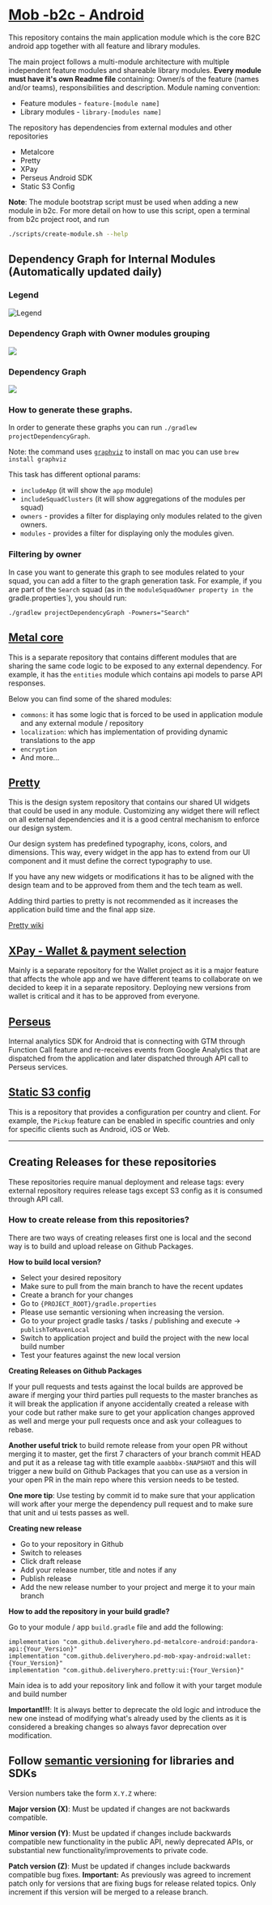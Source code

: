 # [Mob -b2c - Android](https://github.com/deliveryhero/pd-mob-b2c-android)

This repository contains the main application module which is the core B2C android app together with all feature and library modules.

The main project follows a multi-module architecture with multiple independent feature modules and shareable library modules.
**Every module must have it's own Readme file** containing: Owner/s of the feature (names and/or teams), responsibilities and description.
Module naming convention:
* Feature modules - `feature-[module name]`
* Library modules - `library-[modules name]`

The repository has dependencies from external modules and other repositories

* Metalcore
* Pretty
* XPay
* Perseus Android SDK
* Static S3 Config

**Note**: The module bootstrap script must be used when adding a new module in b2c. For more detail on how to use this script, open a terminal from b2c project root, and run
```sh
./scripts/create-module.sh --help
```

## Dependency Graph for Internal Modules (Automatically updated daily)

### Legend
![Legend](https://github.com/deliveryhero/pd-mob-b2c-android/blob/development/gradle/dependency-graph/legend.dot.png)

### Dependency Graph with Owner modules grouping
[![](https://github.com/deliveryhero/pd-mob-b2c-android/blob/development/gradle/dependency-graph/projectSquadCluster.dot.png)](https://github.com/deliveryhero/pd-mob-b2c-android/blob/development/gradle/dependency-graph/projectSquadCluster.dot.png)

### Dependency Graph
[![](https://github.com/deliveryhero/pd-mob-b2c-android/blob/development/gradle/dependency-graph/project.dot.png)](https://github.com/deliveryhero/pd-mob-b2c-android/blob/development/gradle/dependency-graph/project.dot.png)

### How to generate these graphs.
In order to generate these graphs you can run `./gradlew projectDependencyGraph`.

Note: the command uses [`graphviz`](http://www.graphviz.org/) to install on mac you can use `brew install graphviz`

This task has different optional params:
- `includeApp` (it will show the `app` module)
- `includeSquadClusters` (it will show aggregations of the modules per squad)
- `owners` - provides a filter for displaying only modules related to the given owners.
- `modules` - provides a filter for displaying only the modules given.

### Filtering by owner
In case you want to generate this graph to see modules related to your squad, you can add a filter to the graph generation task. For example, if you are part of the `Search` squad (as in the `moduleSquadOwner property in the `gradle.properties`), you should run:

```
./gradlew projectDependencyGraph -Powners="Search"
```

## [Metal core](https://github.com/deliveryhero/pd-metalcore-android)

This is a separate repository that contains different modules that are sharing the same code logic to be exposed to any external dependency. For example, it has the `entities` module which contains api models to parse API responses.

Below you can find some of the shared modules:

* `commons`: it has some logic that is forced to be used in application module and any external module / repository
* `localization`: which has implementation of providing dynamic translations to the app
* `encryption`
* And more...

## [Pretty](https://github.com/deliveryhero/pd-pretty)

This is the design system repository that contains our shared UI widgets that could be used in any module. Customizing any widget there will reflect on all external dependencies and it is a good central mechanism to enforce our design system.

Our design system has predefined typography, icons, colors, and dimensions. This way, every widget in the app has to extend from our UI component and it must define the correct typography to use.

If you have any new widgets or modifications it has to be aligned with the design team and to be approved from them and the tech team as well.

Adding third parties to pretty is not recommended as it increases the application build time and the final app size.

[Pretty wiki](https://github.com/deliveryhero/pd-pretty/wiki)

## [XPay - Wallet & payment selection](https://github.com/deliveryhero/pd-mob-xpay-android)

Mainly is a separate repository for the Wallet project as it is a major feature that affects the whole app and we have different teams to collaborate on we decided to keep it in a separate repository. Deploying new versions from wallet is critical and it has to be approved from everyone.

## [Perseus](https://github.com/deliveryhero/pd-perseus-android)

Internal analytics SDK for Android that is connecting with GTM through Function Call feature and re-receives events from Google Analytics that are dispatched from the application and later dispatched through API call to Perseus services.

## [Static S3 config](https://github.com/foodora/static.fd-api.com)

This is a repository that provides a configuration per country and client. For example, the `Pickup` feature can be enabled in specific countries and only for specific clients such as Android, iOS or Web.

---

## Creating Releases for these repositories

These repositories require manual deployment and release tags: every external repository requires release tags except S3 config as it is consumed through API call.

### How to create release from this repositories?

There are two ways of creating releases first one is local and the second way is to build and upload release on Github Packages.

**How to build local version?**

* Select your desired repository
* Make sure to pull from the main branch to have the recent updates
* Create a branch for your changes
* Go to `{PROJECT_ROOT}/gradle.properties`
* Please use semantic versioning when increasing the version.
* Go to your project gradle tasks / tasks / publishing and execute -> `publishToMavenLocal`
* Switch to application project and build the project with the new local build number
* Test your features against the new local version

**Creating Releases on Github Packages**

If your pull requests and tests against the local builds are approved be aware if merging your third parties pull requests to the master branches as it will break the application if anyone accidentally created a release with your code but rather make sure to get your application changes approved as well and merge your pull requests once and ask your colleagues to rebase.

**Another useful trick** to build remote release from your open PR without merging it to master, get the first 7 characters of your branch commit HEAD and put it as a release tag with title example `aaabbbx-SNAPSHOT` and this will trigger a new build on Github Packages that you can use as a version in your open PR in the main repo where this version needs to be tested.

**One more tip**: Use testing by commit id to make sure that your application will work after your merge the dependency pull request and to make sure that unit and ui tests passes as well.

**Creating new release**
* Go to your repository in Github
* Switch to releases
* Click draft release
* Add your release number, title and notes if any
* Publish release
* Add the new release number to your project and merge it to your main branch

**How to add the repository in your build gradle?**

Go to your module / app `build.gradle` file and add the following:

```
implementation "com.github.deliveryhero.pd-metalcore-android:pandora-api:{Your_Version}"
implementation "com.github.deliveryhero.pd-mob-xpay-android:wallet:{Your_Version}"
implementation "com.github.deliveryhero.pretty:ui:{Your_Version}"
```

Main idea is to add your repository link and follow it with your target module and build number

**Important!!!**: It is always better to deprecate the old logic and introduce the new one instead of modifying  what's already used by the clients as it is considered a breaking changes so always favor deprecation over modification.

## **Follow [semantic versioning](https://semver.org/) for libraries and SDKs**

Version numbers take the form `X.Y.Z` where:

**Major version (X)**: Must be updated if changes are not backwards compatible.

**Minor version (Y)**: Must be updated if changes include backwards compatible new functionality in the public API, newly deprecated APIs, or substantial new functionality/improvements to private code.

**Patch version (Z)**: Must be updated if changes include backwards compatible bug fixes. **Important:** As previously was agreed to increment patch only for versions that are fixing bugs for release related topics. Only increment if this version will be merged to a release branch.
